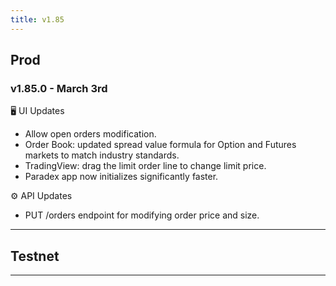 ```yaml
---
title: v1.85
---
```


## Prod
### v1.85.0 - March 3rd
🖥️  UI Updates
* Allow open orders modification.
* Order Book: updated spread value formula for Option and Futures markets to match industry standards.
* TradingView: drag the limit order line to change limit price.
* Paradex app now initializes significantly faster.

⚙️ API Updates
* PUT /orders endpoint for modifying order price and size.
---


## Testnet
---
